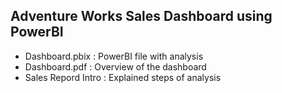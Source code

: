 ## Adventure Works Sales Dashboard using PowerBI

- Dashboard.pbix : PowerBI file with analysis
- Dashboard.pdf : Overview of the dashboard
- Sales Repord Intro : Explained steps of analysis

